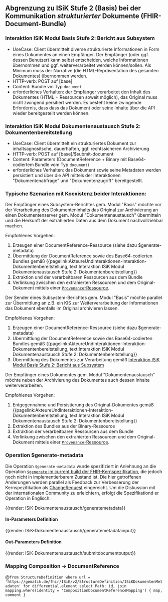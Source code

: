 ## Abgrenzung zu ISiK Stufe 2 (Basis) bei der Kommunikation *strukturierter* Dokumente (FHIR-Document-Bundle)

### Interaktion ISiK Modul Basis Stufe 2: Bericht aus Subsystem
* UseCase: Client übermittelt diverse strukturierte Informationen in Form eines Dokumentes an einen Empfänger. Der Empfänger (oder ggf. dessen Benutzer) kann selbst entscheiden, welche Informationen übernommen und ggf. weiterverarbeitet werden können/sollen. Als Minimum muss der Narrative (die HTML-Repräsentation des gesamten Dokumentes) übernommen werden.
* HTTP-verb: POST auf [base]
* Content: Bundle vm Typ `document`
* erforderliches Verhalten: der Empfänger verarbeitet den Inhalt des Dokumentes (HTML + Ressourcen soweit möglich), das Original muss nicht zwingend persitiert werden. Es besteht keine zwingende Erfordernis, dass dass das Dokument oder seine Inhalte über die API wieder bereitgestellt werden können. 

### Interaktion ISiK Modul Dokumentenaustausch Stufe 2: Dokumentenbereitstellung
* UseCase: Client übermittelt ein strukturiertes Dokument zur inhaltsagnositsche, dauerhaften, ggf. rechtssicheren Archivierung
* HTTP-verb: POST auf [base]/$submit-document
* Content: Parameters (DocumentReference + Binary mit Base64-codiertem Bundle vom Typ `document`)
* erforderliches Verhalten: das Dokument sowie seine Metadaten werden persistiert und über die API mittels der Interaktionen "Dokumentenabfrage" und "Dokumentenzugriff" bereitgestellt.

### Typische Szenarien mit Koexistenz beider Interaktionen:
Der Empfänger eines Subsystem-Berichtes gem. Modul "Basis" möchte vor der Verarbeitung des Dokumenteninhalts das Original zur Archivierung an einen Dokumentenserver gem. Modul "Dokumentenaustausch" übermitteln und die Herkunft der extrahierten Daten aus dem Dokument nachvollziehbar machen.

Empfohlenes Vorgehen:
1. Erzeugen einer DocumentReference-Ressource (siehe dazu $generate-metadata) 
2. Übermittlung der DocumentReference sowie des Base64-codierten Bundles gemäß {{pagelink:AkteureUndInteraktionen-Interaktion-Dokumentenbereitstellung, text:Interaktion ISiK Modul Dokumentenaustausch Stufe 2: Dokumentenbereitstellung}}
3. Extraktion und der verarbeitbaren Ressourcen aus dem Bundle
4. Verlinkung zwischen den extrahierten Ressourcen und dem Original-Dokument mittels einer [`Provenance`-Ressource](http://hl7.org/fhir/provenance.html).

Der Sender eines Subsystem-Berichtes gem. Modul "Basis" möchte parallel zur Übermittlung an z.B. ein KIS zur Weiterverarbeitung der Informationen das Dokument ebenfalls im Original archivieren lassen.

Empfohlenes Vorgehen:
1. Erzeugen einer DocumentReference-Ressource (siehe dazu $generate-metadata) 
2. Übermittlung der DocumentReference sowie des Base64-codierten Bundles gemäß {{pagelink:AkteureUndInteraktionen-Interaktion-Dokumentenbereitstellung, text:Interaktion ISiK Modul Dokumentenaustausch Stufe 2: Dokumentenbereitstellung}}
3. Übermittlung des Dokumentes zur Verarbeitung gemäß [Interaktion ISiK Modul Basis Stufe 2: Bericht aus Subsystem](https://simplifier.net/guide/isik-basismodul-stufe2/BerichtausSubsystemenComposition)


Der Empfänger eines Dokumentes gem. Modul "Dokumentenaustausch" möchte neben der Archivierung des Dokumentes auch dessen Inhalte weiterverarbeiten.

Empfohlenes Vorgehen:
1. Entgegennahme und Persistierung des Original-Dokumentes gemäß {{pagelink:AkteureUndInteraktionen-Interaktion-Dokumentenbereitstellung, text:Interaktion ISiK Modul Dokumentenaustausch Stufe 2: Dokumentenbereitstellung}}
1. Extraktion des Bundles aus der Binary-Ressource
2. Extraktion der verarbeitbaren Ressourcen aus dem Bundle
3. Verlinkung zwischen den extrahierten Ressourcen und dem Original-Dokument mittels einer [`Provenance`-Ressource](http://hl7.org/fhir/provenance.html).

### Operation $generate-metadata

Die Operation `$generate-metadata` wurde spezifiziert in Anlehnung an die Operation [`$generate` im current build der FHIR-Kernspezifikation](http://build.fhir.org/documentreference-operation-generate.html), die jedoch noch nicht in implementierbarem Zustand ist. Die hier getroffenen Änderungen werden parallel als Feedback zur Verbesserung der Kernspezifikation als [ChangeRequest](https://jira.hl7.org/browse/FHIR-34043) eingereicht.
Um die Diskussion mit der internationalen Community zu erleichtern, erfolgt die Spezifikationd er Operation in Englisch.

{{render: ISiK-Dokumentenaustausch/generatemetadata}}

#### In-Parameters Definition

{{render: ISiK-Dokumentenaustausch/generatemetadatainput}}

#### Out-Parameters Definition

{{render: ISiK-Dokumentenaustausch/submitdocumentoutput}}

### Mapping Composition -> DocumentReference
 @```
      from StructureDefinition
      where url = 'https://gematik.de/fhir/ISiK/v2/StructureDefinition/ISiKDokumentenMetadaten'
      for differential.element
      select
        Path: id,
        join mapping.where(identity = 'CompositionDocumentReferenceMapping') { map, comment }
      ```

